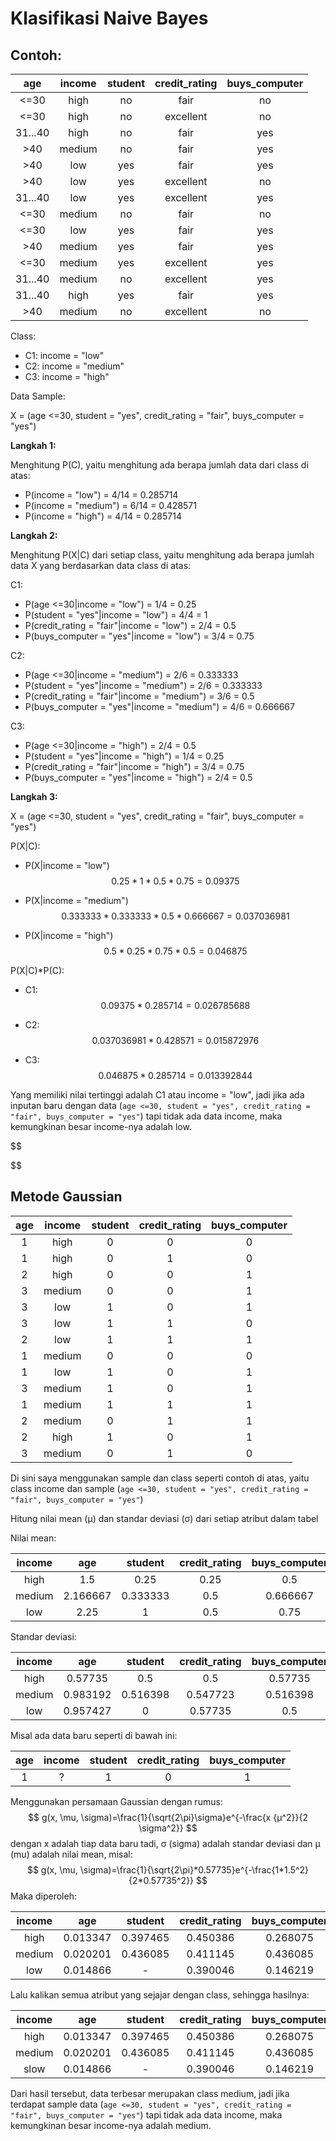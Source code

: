 # Klasifikasi Naive Bayes

## Contoh:

|   age   | income | student | credit_rating | buys_computer |
| :-----: | :----: | :-----: | :-----------: | :-----------: |
|  <=30   |  high  |   no    |     fair      |      no       |
|  <=30   |  high  |   no    |   excellent   |      no       |
| 31...40 |  high  |   no    |     fair      |      yes      |
|   >40   | medium |   no    |     fair      |      yes      |
|   >40   |  low   |   yes   |     fair      |      yes      |
|   >40   |  low   |   yes   |   excellent   |      no       |
| 31...40 |  low   |   yes   |   excellent   |      yes      |
|  <=30   | medium |   no    |     fair      |      no       |
|  <=30   |  low   |   yes   |     fair      |      yes      |
|   >40   | medium |   yes   |     fair      |      yes      |
|  <=30   | medium |   yes   |   excellent   |      yes      |
| 31...40 | medium |   no    |   excellent   |      yes      |
| 31...40 |  high  |   yes   |     fair      |      yes      |
|   >40   | medium |   no    |   excellent   |      no       |

Class:

- C1: income = "low"
- C2: income = "medium"
- C3: income = "high"

Data Sample:

X = (age <=30, student = "yes", credit_rating = "fair", buys_computer = "yes")

**Langkah 1:**

Menghitung P(C), yaitu menghitung ada berapa jumlah data dari class di atas:

- P(income = "low") = 4/14 = 0.285714
- P(income = "medium") = 6/14 = 0.428571
- P(income = "high") = 4/14 = 0.285714

**Langkah 2:**

Menghitung P(X|C) dari setiap class, yaitu menghitung ada berapa jumlah data X yang berdasarkan data class di atas:

C1:

- P(age <=30|income = "low") = 1/4 = 0.25
- P(student = "yes"|income = "low") = 4/4 = 1
- P(credit_rating = "fair"|income = "low") = 2/4 = 0.5
- P(buys_computer = "yes"|income = "low") = 3/4 = 0.75

C2:

- P(age <=30|income = "medium") = 2/6 = 0.333333
- P(student = "yes"|income = "medium") = 2/6 = 0.333333
- P(credit_rating = "fair"|income = "medium") = 3/6 = 0.5
- P(buys_computer = "yes"|income = "medium") = 4/6 = 0.666667

C3:

- P(age <=30|income = "high") = 2/4 = 0.5
- P(student = "yes"|income = "high") = 1/4 = 0.25
- P(credit_rating = "fair"|income = "high") = 3/4 = 0.75
- P(buys_computer = "yes"|income = "high") = 2/4 = 0.5

**Langkah 3:**

X = (age <=30, student = "yes", credit_rating = "fair", buys_computer = "yes")

P(X|C):

- P(X|income = "low")
  $$
  0.25 * 1 * 0.5 * 0.75 = 0.09375
  $$

- P(X|income = "medium")
  $$
  0.333333 * 0.333333 * 0.5 * 0.666667 = 0.037036981
  $$

- P(X|income = "high")
  $$
  0.5 * 0.25 * 0.75 * 0.5 = 0.046875
  $$

P(X|C)*P(C):

- C1:
  $$
  0.09375*0.285714 = 0.026785688
  $$

- C2:
  $$
  0.037036981*0.428571 = 0.015872976
  $$

- C3:
  $$
  0.046875*0.285714 = 0.013392844
  $$

Yang memiliki nilai tertinggi adalah C1 atau income = "low", jadi jika ada inputan baru dengan data (`age <=30, student = "yes", credit_rating = "fair", buys_computer = "yes"`) tapi tidak ada data income, maka kemungkinan besar income-nya adalah low.


$$

$$

## Metode Gaussian

| age  | income | student | credit_rating | buys_computer |
| :--: | :----: | :-----: | :-----------: | :-----------: |
|  1   |  high  |    0    |       0       |       0       |
|  1   |  high  |    0    |       1       |       0       |
|  2   |  high  |    0    |       0       |       1       |
|  3   | medium |    0    |       0       |       1       |
|  3   |  low   |    1    |       0       |       1       |
|  3   |  low   |    1    |       1       |       0       |
|  2   |  low   |    1    |       1       |       1       |
|  1   | medium |    0    |       0       |       0       |
|  1   |  low   |    1    |       0       |       1       |
|  3   | medium |    1    |       0       |       1       |
|  1   | medium |    1    |       1       |       1       |
|  2   | medium |    0    |       1       |       1       |
|  2   |  high  |    1    |       0       |       1       |
|  3   | medium |    0    |       1       |       0       |

Di sini saya menggunakan sample dan class seperti contoh di atas, yaitu class income dan sample (`age <=30, student = "yes", credit_rating = "fair", buys_computer = "yes"`)



Hitung nilai mean (μ) dan standar deviasi (σ) dari setiap atribut dalam tabel

Nilai mean: 

| income |   age    | student  | credit_rating | buys_computer |
| :----: | :------: | :------: | :-----------: | :-----------: |
|  high  |   1.5    |   0.25   |     0.25      |      0.5      |
| medium | 2.166667 | 0.333333 |      0.5      |   0.666667    |
|  low   |   2.25   |    1     |      0.5      |     0.75      |

Standar deviasi:

| income |   age    | student  | credit_rating | buys_computer |
| :----: | :------: | :------: | :-----------: | :-----------: |
|  high  | 0.57735  |   0.5    |      0.5      |    0.57735    |
| medium | 0.983192 | 0.516398 |   0.547723    |   0.516398    |
|  low   | 0.957427 |    0     |    0.57735    |      0.5      |

Misal ada data baru seperti di bawah ini:

| age  | income | student | credit_rating | buys_computer |
| :--: | :----: | :-----: | :-----------: | :-----------: |
|  1   |   ?    |    1    |       0       |       1       |

Menggunakan persamaan Gaussian dengan rumus:
$$
g(x, \mu, \sigma)=\frac{1}{\sqrt{2\pi}\sigma}e^{-\frac{x {μ^2}}{2 \sigma^2}}
$$
dengan x adalah tiap data baru tadi, σ (sigma) adalah standar deviasi dan μ (mu) adalah nilai mean, misal:
$$
g(x, \mu, \sigma)=\frac{1}{\sqrt{2\pi}*0.57735}e^{-\frac{1*1.5^2}{2*0.57735^2}}
$$
Maka diperoleh:

| income |   age    | student  | credit_rating | buys_computer |
| :----: | :------: | :------: | :-----------: | :-----------: |
|  high  | 0.013347 | 0.397465 |   0.450386    |   0.268075    |
| medium | 0.020201 | 0.436085 |   0.411145    |   0.436085    |
|  low   | 0.014866 |    -     |   0.390046    |   0.146219    |

Lalu kalikan semua atribut yang sejajar dengan class, sehingga hasilnya:

| income |   age    | student  | credit_rating | buys_computer |  hasil   |
| :----: | :------: | :------: | :-----------: | :-----------: | :------: |
|  high  | 0.013347 | 0.397465 |   0.450386    |   0.268075    | 0.00064  |
| medium | 0.020201 | 0.436085 |   0.411145    |   0.436085    | 0.001579 |
|  slow  | 0.014866 |    -     |   0.390046    |   0.146219    | 0.000848 |

Dari hasil tersebut, data terbesar merupakan class medium, jadi jika terdapat sample data (`age <=30, student = "yes", credit_rating = "fair", buys_computer = "yes"`) tapi tidak ada data income, maka kemungkinan besar income-nya adalah medium.
